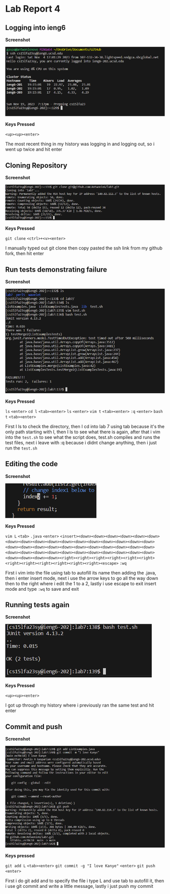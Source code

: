 # Lab Report 4

## Logging into ieng6

**Screenshot**

![image](https://raw.githubusercontent.com/AntwonioG/cse15l-lab-reports/main/screenshots/lab4image%20(1).png)

**Keys Pressed**

`<up><up><enter>`

The most recent thing in my history was logging in and logging out, so i went up twice and hit enter

## Cloning Repository

**Screenshot**

![image](https://raw.githubusercontent.com/AntwonioG/cse15l-lab-reports/main/screenshots/lab4image%20(2).png)

**Keys Pressed**

`git clone` `<ctrl>+<v><enter>`

I manually typed out git clone then copy pasted the ssh link from my github fork, then hit enter

## Run tests demonstrating failure

**Screenshot**

![image](https://raw.githubusercontent.com/AntwonioG/cse15l-lab-reports/main/screenshots/lab4image%20(3).png)


**Keys Pressed**

`ls` `<enter>` `cd l` `<tab><enter>` `ls` `<enter>` `vim t` `<tab><enter>` `:q` `<enter>` `bash t` `<tab><enter>`

First I ls to check the directory, then I cd into lab 7 using tab because it's the only path starting with l, then I ls to see what there is again, after that i vim into the `test.sh` to see what the script does, test.sh compiles and runs the test files, next i leave with :q because i didnt change anything, then i just run the `test.sh`

## Editing the code

**Screenshot**

![image](https://raw.githubusercontent.com/AntwonioG/cse15l-lab-reports/main/screenshots/lab4image%20(4).png)

**Keys Pressed**

`vim L` `<tab>` `.java` `<enter>` `<insert><down><down><down><down><down><down><down><down><down><down><down><down><down><down><down><down><down><down><down><down><down><down><down><down><down><down><down><down><down><down><down><down><down><down><down><down><down><down><down><down><down><down><down><right><right><right><right><right><right><right><right><right><right><right><right><escape>` `:wq`

First i vim into the file using tab to autofill its name then adding the .java, then i enter insert mode, next i use the arrow keys to go all the way down then to the right where i edit the 1 to a 2, lastly i use escape to exit insert mode and type `:wq` to save and exit

## Running tests again

**Screenshot**

![image](https://raw.githubusercontent.com/AntwonioG/cse15l-lab-reports/main/screenshots/lab4image%20(5).png)

**Keys Pressed**

`<up><up><enter>`

I got up through my history where i previously ran the same test and hit enter

## Commit and push

**Screenshot**

![image](https://raw.githubusercontent.com/AntwonioG/cse15l-lab-reports/main/screenshots/lab4image%20(6).png)

**Keys pressed**

`git add L` `<tab><enter>` `git commit -g "I love Kanye"` `<enter>` `git push` `<enter>`

First i do git add and to specify the file i type L and use tab to autofill it, then i use git commit and write a little message, lastly i just push my commit

